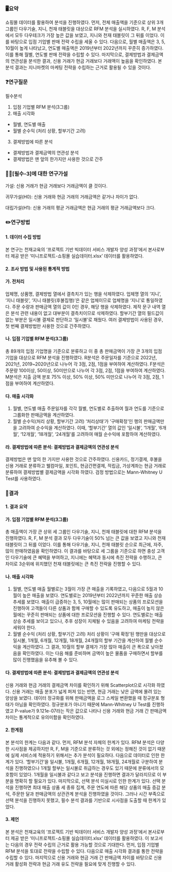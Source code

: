 ### 🖥️요약
쇼핑몰 데이터를 활용하여 분석을 진행하였다. 
먼저, 전체 매출액을 기준으로 상위 3개 그룹인 다우기술, 지니, 천재 태블릿을 대상으로 RFM 분석을 실시하였다. R, F, M 분석에서 모두 다우테크가 가장 높은 값을 보였고, 지니와 천재 태블릿이 그 뒤를 이었다. 이를 바탕으로 입점 기업별 판매 전략 수립을 세울 수 있다. 다음으로, 월별 매출액은 3, 5, 10월이 높게 나타났고, 연도별 매출액은 2019년부터 2022년까지 꾸준히 증가하였다. 이를 통해 월별, 연도별 판매 전략을 수립할 수 있다. 마지막으로, 결제방법과 결제금액의 연관성을 분석한 결과, 신용 거래가 현금 거래보다 거래액이 높음을 확인하였다.
본 분석 결과는 지니마켓의 마케팅 전략을 수립하는 근거로 활용될 수 있을 것이다.

### ❓연구질문
필수분석
1. 입점 기업별 RFM 분석(3그룹)
2. 매출 시각화
- 월별, 연도별 매출
- 월별 순수익 (처리 상황, 할부기간 고려)
3. 결제방법에 따른 분석
- 결제방법과 결제금액의 연관성 분석
- 결제방법은 맨 앞의 한가지만 사용한 것으로 간주

### 👩‍🔬[필수-3]에 대한 연구가설
가설: 신용 거래가 현금 거래보다 거래금액이 클 것이다.

귀무가설(H0): 신용 거래와 현금 거래의 거래금액은 같거나 차이가 없다.

대립가설(H1): 신용 거래의 평균 거래금액은 현금 거래의 평균 거래금액보다 크다.

### ✏️연구방법
#### 1.	데이터 수집 방법
본 연구는 천재교육의 ‘프로젝트 기반 빅데이터 서비스 개발자 양성 과정’에서 본사로부터 제공 받은 ‘미니프로젝트-쇼핑몰 실습데이터.xlsx’ 데이터를 활용하였다.
#### 2.	조사 방법 및 사용된 통계적 방법
#### 가. 전처리

업체명, 상품명, 결제방법 열에서 결측치가 있는 행을 삭제하였다. 업체명 열의 ‘지니’, ‘지니 태블릿’, ‘지니 태블릿(후불집행)’은 같은 업체이므로 업체명을 ‘지니’로 통일하였다. 주문 수량과 판매금액 열의 값이 0인 경우, 해당 행을 삭제하였다. 제작 문구 내역 열은 분석 관련 내용이 없고 대부분이 결측치이므로 삭제하였다. 할부기간 열의 필드값이 없는 부분은 일시불 결제로 판단하고 ‘일시불’로 채웠다. 여러 결제방법이 사용된 경우, 첫 번째 결제방법만 사용한 것으로 간주하였다.

#### 나. 입점 기업별 RFM 분석(3그룹)

총 89개의 입점 기업명을 기준으로 분류하고 이 중 총 판매금액이 가장 큰 3개의 입점 기업을 대상으로 RFM 분석을 진행하였다. R분석은 주문일자를 기준으로 2022년, 2021년, 2019~2020년으로 나누어 각 3점, 2점, 1점을 부여하여 계산하였다. F분석은 주문량 100이상, 50이상, 50미만으로 나누어 각 3점, 2점, 1점을 부여하여 계산하였다. M분석은 지출 금액 분포 75% 이상, 50% 이상, 50% 미만으로 나누어 각 3점, 2점, 1점을 부여하여 계산하였다.

#### 다. 매출 시각화
1) 월별, 연도별 매출
주문일자를 각각 월별, 연도별로 추출하여 월과 연도를 기준으로 그룹화한 판매금액을 계산하였다.
2) 월별 순수익(처리 상황, 할부기간 고려)
‘처리상태’가 ‘구매확정’인 행의 판매금액만을 고려하여 순수익을 계산하였다. 이때, ‘할부기간’ 열의 값인 ‘일시불’, ‘1개월’, ‘6개월’, ‘12개월’, ‘18개월’, ‘24개월’를 고려하여 매월 순수익에 포함하여 계산하였다.

#### 라. 결제방법에 따른 분석: 결제방법과 결제금액의 연관성 분석

결제방법은 맨 앞의 한 가지만 사용한 것으로 간주하였다. 신용카드, 정기결제, 후불을 신용 거래로 분류하고 웰컴마일, 포인트, 현금간편결제, 적립금, 가상계좌는 현금 거래로 분류하여 결제방법별 결제금액을 시각화 하였다. 검정 방법으로는 Mann-Whitney U Test를 사용하였다.

### 📖결과
#### 1. 결과 요약

#### 가.	입점 기업별 RFM 분석(3그룹)

총 매출액이 가장 큰 상위 세 그룹인 다우기술, 지니, 천재 태블릿에 대한 RFM 분석을 진행하였다. R, F, M 분석 결과 모두 다우기술이 50% 넘는 큰 값을 보였고 지니와 천재 태블릿이 그 뒤를 이었다. 이를 통해 다우기술, 지니, 천재 태블릿 순으로 최근에, 자주, 많이 판매하였음을 확인하였다.
이 결과를 바탕으로 세 그룹을 기준으로 하면 충성 고객인 다우기술에 큰 혜택을 부여하고, 지니에는 혜택과 동시에 촉진 전략을 수행하고, 큰 차이로 3순위에 위치했던 천재 태블릿에는 큰 촉진 전략을 진행할 수 있다.

#### 나.	매출 시각화
1)	월별, 연도별 매출
월별로는 3월이 가장 큰 매출을 기록하였고, 다음으로 5월과 10월이 높은 매출을 보였다. 연도별로는 2019년부터 2022년까지 꾸준한 매출 상승 추세를 보였다.
매출이 급증하는 3, 5, 10월에는 많이 판매되는 상품의 프로모션을 진행하여 고객들이 다른 상품과 함께 구매할 수 있도록 유도하고, 매출이 높지 않은 월에는 꾸준히 판매되는 상품에 대한 프로모션을 진행할 수 있다. 연도별로는 매출 상승 추세를 보이고 있으나, 추후 성장이 지체될 수 있음을 고려하여 마케팅 전략을 세워야 한다. 
2)	월별 순수익 (처리 상황, 할부기간 고려)
처리 상황이 ‘구매 확정’된 행만을 대상으로 일시불, 1개월, 6개월, 12개월, 18개월, 24개월의 할부 기간을 계산하여 월별 순수익을 계산하였다. 그 결과, 10월의 할부 결제가 가장 많아 매출이 큰 폭으로 낮아졌음을 확인하였다. 이는 다음 해를 준비하며 금액이 높은 물품을 구매하면서 할부를 많이 진행했음을 유추해 볼 수 있다.

#### 다.	결제방법에 따른 분석: 결제방법과 결제금액의 연관성 분석

신용 거래와 현금 거래의 결제금액 차이를 확인하기 위해 Scatterplot으로 시각화 하였다. 신용 거래는 매출 분포가 넓게 퍼져 있는 반면, 현금 거래는 낮은 금액에 몰려 있는 양상을 보였다. 
데이터 정규화를 위해 판매금액을 로그 스케일 변환했을 때 정규분포 형태가 아님을 확인하였다. 정규분포가 아니기 때문에 Mann-Whitney U Test를 진행하였고 P-value가 9.121e-07라는 작은 값으로 나타나 신용 거래와 현금 거래 간 판매금액 차이는 통계적으로 유의미함을 확인하였다. 

#### 2. 한계점
본 분석의 한계는 다음과 같다. 
먼저, RFM 분석 자체의 한계가 있다. RFM 분석은 다양한 시사점을 제공하지만 R, F, M을 기준으로 분류하는 것 외에는 정해진 것이 없기 때문에 실제 서비스에 적용하기 위해서는 추가 분석이 필요하다.
다음으로 데이터로 인한 한계가 있다. ‘할부기간’을 일시불, 1개월, 6개월, 12개월, 18개월, 24개월로 구분하여 분석을 진행하였으나 1개월 할부는 일시불로 취급하는 경우도 있기 때문에 분류에서의 모호함이 있었다. 1개월을 일시불과 같다고 보고 분석을 진행하면 결과가 달라지므로 이 부분을 명확히 할 필요가 있다.
마지막으로, 선택 분석 미실시로 인한 한계가 있다. 선택 분석을 진행하면 최대 매출 상품 세 종류 집계, 주문 연도에 따른 해당 상품의 매출 증감 분석, 주문한 달과 판매금액의 상관관계 분석을 진행하였을 것이다. 그러나 시간 부족으로 선택 분석을 진행하지 못했고, 필수 분석 결과를 기반으로 시사점을 도출할 때 한계가 있었다.

#### 3. 제언
본 분석은 천재교육의 ‘프로젝트 기반 빅데이터 서비스 개발자 양성 과정’에서 본사로부터 제공 받은 ‘미니프로젝트-쇼핑몰 실습데이터.xlsx’ 데이터를 활용하였다. 이 보고서는 다음의 경우 전략 수립의 근거로 활용 가능할 것으로 기대한다.
먼저, 입점 기업별 RFM 분석을 토대로 전략을 수립할 수 있다. 다음으로 매출 시각화 결과를 통한 전략을 수립할 수 있다. 마지막으로 신용 거래와 현금 거래 간 판매금액 차이를 바탕으로 신용 거래 활성화 전략과 현금 거래 유도 전략을 필요에 맞게 진행할 수 있다.
